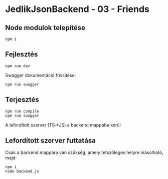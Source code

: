 #  JedlikJsonBackend - 03 - Friends

## Node modulok telepítése
```
npm i
```
## Fejlesztés
```
npm run dev
```
Swagger dokumentáció frissítése:
```
npm run swagger
```
## Terjesztés
```
npm run compile
npm run swagger
```
A lefordított szerver (TS->JS) a backend mappába kerül
## Lefordított szerver futtatása
Csak a backend mappára van szükség, amely tetszőleges helyre másolható, majd:
```
npm i
node backend.js
```
